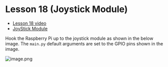 # Lesson 18 (Joystick Module)

- [Lesson 18 video](https://www.youtube.com/watch?v=T6HsRRXBVS8&list=PLGs0VKk2DiYxdMjCJmcP6jt4Yw6OHK85O&index=22&ab_channel=PaulMcWhorter)
- [JoyStick Module](https://docs.sunfounder.com/projects/raphael-kit/en/latest/components/component_joystick.html)

Hook the Raspberry Pi up to the joystick module as shown in the below image. The `main.py` default arguments are set to the GPIO pins shown in the image.

![image.png](image.png)
